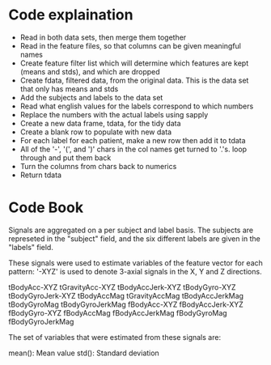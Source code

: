# Code explaination
* Read in both data sets, then merge them together
* Read in the feature files, so that columns can be given meaningful names
* Create feature filter list which will determine which features are
    kept (means and stds), and which are dropped
* Create fdata, filtered data, from the original data. This is the data set
    that only has means and stds
* Add the subjects and labels to the data set
* Read what english values for the labels correspond to which numbers
* Replace the numbers with the actual labels using sapply
* Create a new data frame, tdata, for the tidy data
* Create a blank row to populate with new data
* For each label for each patient, make a new row then add it to tdata
* All of the '-', '(', and ')' chars in the col names get turned to '.'s.
    loop through and put them back
* Turn the columns from chars back to numerics
* Return tdata

# Code Book
Signals are aggregated on a per subject and label basis.
The subjects are represeted in the "subject" field, and the six different labels
are given in the "labels" field.

These signals were used to estimate variables of the feature vector for each pattern:
'-XYZ' is used to denote 3-axial signals in the X, Y and Z directions.

tBodyAcc-XYZ
tGravityAcc-XYZ
tBodyAccJerk-XYZ
tBodyGyro-XYZ
tBodyGyroJerk-XYZ
tBodyAccMag
tGravityAccMag
tBodyAccJerkMag
tBodyGyroMag
tBodyGyroJerkMag
fBodyAcc-XYZ
fBodyAccJerk-XYZ
fBodyGyro-XYZ
fBodyAccMag
fBodyAccJerkMag
fBodyGyroMag
fBodyGyroJerkMag

The set of variables that were estimated from these signals are:

mean(): Mean value
std(): Standard deviation
